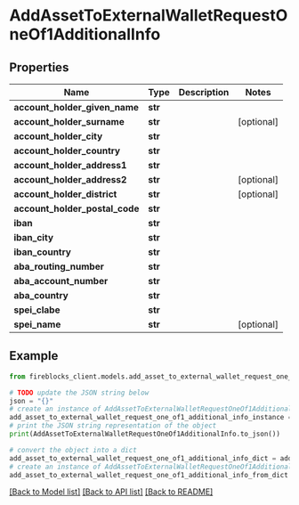 # AddAssetToExternalWalletRequestOneOf1AdditionalInfo


## Properties

Name | Type | Description | Notes
------------ | ------------- | ------------- | -------------
**account_holder_given_name** | **str** |  | 
**account_holder_surname** | **str** |  | [optional] 
**account_holder_city** | **str** |  | 
**account_holder_country** | **str** |  | 
**account_holder_address1** | **str** |  | 
**account_holder_address2** | **str** |  | [optional] 
**account_holder_district** | **str** |  | [optional] 
**account_holder_postal_code** | **str** |  | 
**iban** | **str** |  | 
**iban_city** | **str** |  | 
**iban_country** | **str** |  | 
**aba_routing_number** | **str** |  | 
**aba_account_number** | **str** |  | 
**aba_country** | **str** |  | 
**spei_clabe** | **str** |  | 
**spei_name** | **str** |  | [optional] 

## Example

```python
from fireblocks_client.models.add_asset_to_external_wallet_request_one_of1_additional_info import AddAssetToExternalWalletRequestOneOf1AdditionalInfo

# TODO update the JSON string below
json = "{}"
# create an instance of AddAssetToExternalWalletRequestOneOf1AdditionalInfo from a JSON string
add_asset_to_external_wallet_request_one_of1_additional_info_instance = AddAssetToExternalWalletRequestOneOf1AdditionalInfo.from_json(json)
# print the JSON string representation of the object
print(AddAssetToExternalWalletRequestOneOf1AdditionalInfo.to_json())

# convert the object into a dict
add_asset_to_external_wallet_request_one_of1_additional_info_dict = add_asset_to_external_wallet_request_one_of1_additional_info_instance.to_dict()
# create an instance of AddAssetToExternalWalletRequestOneOf1AdditionalInfo from a dict
add_asset_to_external_wallet_request_one_of1_additional_info_from_dict = AddAssetToExternalWalletRequestOneOf1AdditionalInfo.from_dict(add_asset_to_external_wallet_request_one_of1_additional_info_dict)
```
[[Back to Model list]](../README.md#documentation-for-models) [[Back to API list]](../README.md#documentation-for-api-endpoints) [[Back to README]](../README.md)


